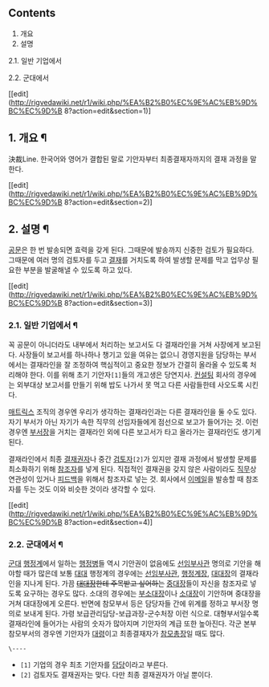 ## Contents

    

1. 개요 
2. 설명 
    

2.1. 일반 기업에서

2.2. 군대에서

[[edit](http://rigvedawiki.net/r1/wiki.php/%EA%B2%B0%EC%9E%AC%EB%9D%BC%EC%9D%B
8?action=edit&section=1)]

## 1. 개요 ¶

決裁Line. 한국어와 영어가 결합된 말로 기안자부터 최종결재자까지의 결재 과정을 말한다.

[[edit](http://rigvedawiki.net/r1/wiki.php/%EA%B2%B0%EC%9E%AC%EB%9D%BC%EC%9D%B
8?action=edit&section=2)]

## 2. 설명 ¶

[공문](%EA%B3%B5%EB%AC%B8.md)은 한 번 발송되면 효력을 갖게 된다. 그때문에 발송까지 신중한 검토가 필요하다.
그때문에 여러 명의 검토자를 두고 [결재](%EA%B2%B0%EC%9E%AC.md)를 거치도록 하여 발생할 문제를 막고 업무상 필요한
부분을 발굴해낼 수 있도록 하고 있다.

  

[[edit](http://rigvedawiki.net/r1/wiki.php/%EA%B2%B0%EC%9E%AC%EB%9D%BC%EC%9D%B
8?action=edit&section=3)]

### 2.1. 일반 기업에서 ¶

꼭 공문이 아니더라도 내부에서 처리하는 보고서도 다 결재라인을 거쳐 사장에게 보고된다. 사장들이 보고서를 하나하나 챙기고 있을 여유는 없으니
경영지원을 담당하는 부서에서는 결재라인을 잘 조정하여 핵심적이고 중요한 정보가 간결히 올라올 수 있도록 처리해야 한다. 이를 위해 초기
기안자`[1]`들의 개고생은 당연지사. [컨설팅](%EC%BB%A8%EC%84%A4%ED%8C%85.md) 회사의 경우에는 외부대상
보고서를 만들기 위해 밥도 나가서 못 먹고 다른 사람들한테 사오도록 시킨다.

  

[매트릭스](%EB%A7%A4%ED%8A%B8%EB%A6%AD%EC%8A%A4.md) 조직의 경우엔 우리가 생각하는 결재라인과는 다른
결재라인을 둘 수도 있다. 자기 부서가 아닌 자기가 속한 직무의 선임자들에게 점선으로 보고가 들어가는 것. 이런 경우엔
[부서장](%EB%B6%80%EC%84%9C%EC%9E%A5.md)을 거치는 결재라인 외에 다른 보고서가 타고 올라가는 결재라인도
생기게 된다.

  

결재라인에서 최종 [결재권자](%EA%B2%B0%EC%9E%AC%EA%B6%8C%EC%9E%90.md)나 중간
[검토자](%EA%B2%80%ED%86%A0%EC%9E%90.md)`[2]`가 있지만 결재 과정에서 발생할 문제를 최소화하기 위해
[참조자](%EC%B0%B8%EC%A1%B0%EC%9E%90.md)를 넣게 된다. 직접적인 결재권을 갖지 않은 사람이라도
[직무](%EC%A7%81%EB%AC%B4.md)상 연관성이 있거나
[피드백](%ED%94%BC%EB%93%9C%EB%B0%B1.md)을 위해서 참조자로 넣는 것. 회사에서
[이메일](%EC%9D%B4%EB%A9%94%EC%9D%BC.md)을 발송할 때 참조자를 두는 것도 이와 비슷한 것이라 생각할 수
있다.

[[edit](http://rigvedawiki.net/r1/wiki.php/%EA%B2%B0%EC%9E%AC%EB%9D%BC%EC%9D%B
8?action=edit&section=4)]

### 2.2. 군대에서 ¶

[군대](%EA%B5%B0%EB%8C%80.md) [행정계](%ED%96%89%EC%A0%95%EA%B3%84.md)에서 일하는
[행정병](%ED%96%89%EC%A0%95%EB%B3%91.md)들 역시 기안권이 없음에도
[선임부사관](%EC%84%A0%EC%9E%84%EB%B6%80%EC%82%AC%EA%B4%80.md) 명의로 기안을 해야할 때가
많은데 보통 [대대](%EB%8C%80%EB%8C%80.md) 행정계의 경우에는
[선임부사관](%EC%84%A0%EC%9E%84%EB%B6%80%EC%82%AC%EA%B4%80.md),
[행정계장](%ED%96%89%EC%A0%95%EA%B3%84%EC%9E%A5.md),
[대대장](%EB%8C%80%EB%8C%80%EC%9E%A5.md)의 결재라인을 지나게 된다. 가끔
<del>[대대장](%EB%8C%80%EB%8C%80%EC%9E%A5.md)한테 주목받고 싶어하는</del>
[중대장](%EC%A4%91%EB%8C%80%EC%9E%A5.md)들이 자신을 참조자로 넣도록 요구하는 경우도 많다. 소대의 경우에는
[부소대장](%EB%B6%80%EC%86%8C%EB%8C%80%EC%9E%A5.md)이나
[소대장](%EC%86%8C%EB%8C%80%EC%9E%A5.md)이 기안하며 중대장을 거쳐 대대장에게 오른다. 반면에 참모부서 등은
담당자들 간에 위계를 정하고 부서장 명의로 보내게 된다. 가령 보급관리담당-보급과장-군수처장 이런 식으로. 대형부서일수록 결재라인에 들어가는
사람의 숫자가 많아지며 기안자의 계급 또한 높아진다. 각군 본부 참모부서의 경우엔 기안자가
[대령](%EB%8C%80%EB%A0%B9.md)이고 최종결재자가
[참모총장](%EC%B0%B8%EB%AA%A8%EC%B4%9D%EC%9E%A5.md)일 때도 많다.

`\----`

  * `[1]` 기업의 경우 최초 기안자를 [담당](%EB%8B%B4%EB%8B%B9.md)이라고 부른다.
  * `[2]` 검토자도 결재권자는 맞다. 다만 최종 결재권자가 아닐 뿐이다.


